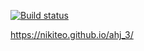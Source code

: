 [![Build status](https://ci.appveyor.com/api/projects/status/bhk2ak24w3tvyt54/branch/master?svg=true)](https://ci.appveyor.com/project/Nikiteo/ahj-3/branch/master)

https://nikiteo.github.io/ahj_3/